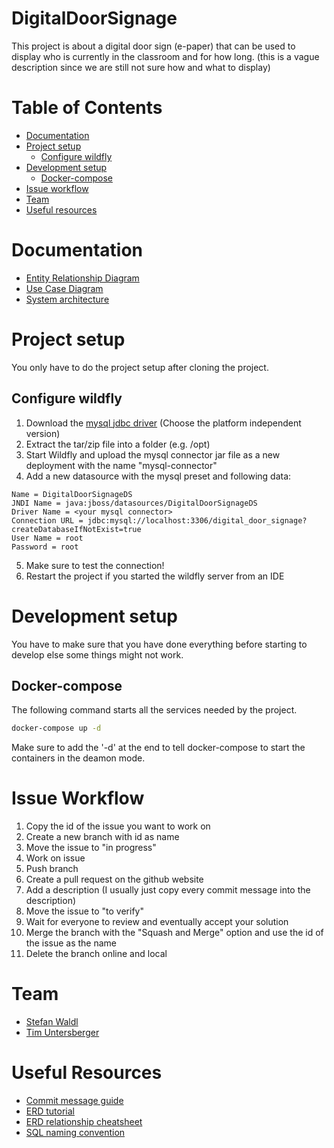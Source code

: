 # DigitalDoorSignage

This project is about a digital door sign (e-paper) that can be used to display who is currently in the classroom and for how long. (this is a vague description since we are still not sure how and what to display)

# Table of Contents

* [Documentation](#documentation)
* [Project setup](#project-setup)
  * [Configure wildfly](#configure-wildfly)
* [Development setup](#development-setup)
  * [Docker-compose](#docker-compose)
* [Issue workflow](#issue-workflow)
* [Team](#team)
* [Useful resources](#useful-resources)

# Documentation

* [Entity Relationship Diagram](documents/DigitalDoorSignageERD.png)
* [Use Case Diagram](documents/DigitalDoorSignageUCD.png)
* [System architecture](documents/Systemarchitektur.png)

# Project setup
You only have to do the project setup after cloning the project.

## Configure wildfly
1. Download the [mysql jdbc driver](https://dev.mysql.com/downloads/connector/j/) (Choose the platform independent version)
2. Extract the tar/zip file into a folder (e.g. /opt)
3. Start Wildfly and upload the mysql connector jar file as a new deployment with the name "mysql-connector"
4. Add a new datasource with the mysql preset and following data:
  ```
  Name = DigitalDoorSignageDS
  JNDI Name = java:jboss/datasources/DigitalDoorSignageDS
  Driver Name = <your mysql connector>
  Connection URL = jdbc:mysql://localhost:3306/digital_door_signage?createDatabaseIfNotExist=true
  User Name = root
  Password = root
  ```
5. Make sure to test the connection!
6. Restart the project if you started the wildfly server from an IDE

# Development setup
You have to make sure that you have done everything before starting to develop else some things might not work.

## Docker-compose
The following command starts all the services needed by the project. 

``` bash
docker-compose up -d
```

Make sure to add the '-d' at the end to tell docker-compose to start the containers in the deamon mode.

# Issue Workflow

1. Copy the id of the issue you want to work on
2. Create a new branch with id as name
3. Move the issue to "in progress"
4. Work on issue
5. Push branch
6. Create a pull request on the github website
7. Add a description (I usually just copy every commit message into the description)
8. Move the issue to "to verify"
9. Wait for everyone to review and eventually accept your solution
10. Merge the branch with the "Squash and Merge" option and use the id of the issue as the name
11. Delete the branch online and local

# Team

* [Stefan Waldl](https://github.com/StefanWaldl)
* [Tim Untersberger](https://github.com/TimUntersberger)

# Useful Resources

* [Commit message guide](https://chris.beams.io/posts/git-commit/)
* [ERD tutorial](https://www.youtube.com/watch?v=QpdhBUYk7Kk)
* [ERD relationship cheatsheet](https://www.vivekmchawla.com/erd-crows-foot-relationship-symbols-cheat-sheet/)
* [SQL naming convention](https://www.xaprb.com/blog/2008/10/26/the-power-of-a-good-sql-naming-convention/)
